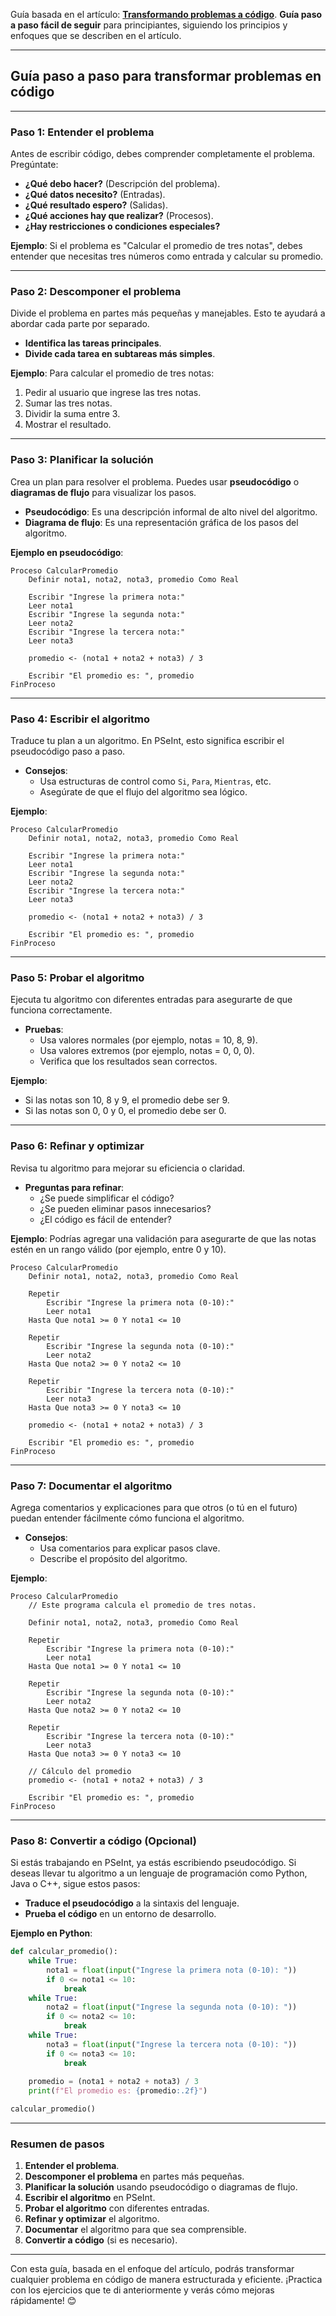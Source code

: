 Guía basada en el artículo: **[Transformando problemas a código](https://medium.com/@villalobos.andrade.axel/transformando-problemas-a-c%C3%B3digo-4b2a3ea809e8)**. **Guía paso a paso fácil de seguir** para principiantes, siguiendo los principios y enfoques que se describen en el artículo.

---

## **Guía paso a paso para transformar problemas en código**


---

### **Paso 1: Entender el problema**
Antes de escribir código, debes comprender completamente el problema. Pregúntate:

- **¿Qué debo hacer?** (Descripción del problema).
- **¿Qué datos necesito?** (Entradas).
- **¿Qué resultado espero?** (Salidas).
- **¿Qué acciones hay que realizar?** (Procesos).
- **¿Hay restricciones o condiciones especiales?**

**Ejemplo**: Si el problema es "Calcular el promedio de tres notas", debes entender que necesitas tres números como entrada y calcular su promedio.

---

### **Paso 2: Descomponer el problema**
Divide el problema en partes más pequeñas y manejables. Esto te ayudará a abordar cada parte por separado.

- **Identifica las tareas principales**.
- **Divide cada tarea en subtareas más simples**.

**Ejemplo**: Para calcular el promedio de tres notas:
1. Pedir al usuario que ingrese las tres notas.
2. Sumar las tres notas.
3. Dividir la suma entre 3.
4. Mostrar el resultado.

---

### **Paso 3: Planificar la solución**
Crea un plan para resolver el problema. Puedes usar **pseudocódigo** o **diagramas de flujo** para visualizar los pasos.

- **Pseudocódigo**: Es una descripción informal de alto nivel del algoritmo.
- **Diagrama de flujo**: Es una representación gráfica de los pasos del algoritmo.

**Ejemplo en pseudocódigo**:
```pseudocode
Proceso CalcularPromedio
    Definir nota1, nota2, nota3, promedio Como Real
    
    Escribir "Ingrese la primera nota:"
    Leer nota1
    Escribir "Ingrese la segunda nota:"
    Leer nota2
    Escribir "Ingrese la tercera nota:"
    Leer nota3
    
    promedio <- (nota1 + nota2 + nota3) / 3
    
    Escribir "El promedio es: ", promedio
FinProceso
```

---

### **Paso 4: Escribir el algoritmo**
Traduce tu plan a un algoritmo. En PSeInt, esto significa escribir el pseudocódigo paso a paso.

- **Consejos**:
  - Usa estructuras de control como `Si`, `Para`, `Mientras`, etc.
  - Asegúrate de que el flujo del algoritmo sea lógico.

**Ejemplo**:
```pseudocode
Proceso CalcularPromedio
    Definir nota1, nota2, nota3, promedio Como Real
    
    Escribir "Ingrese la primera nota:"
    Leer nota1
    Escribir "Ingrese la segunda nota:"
    Leer nota2
    Escribir "Ingrese la tercera nota:"
    Leer nota3
    
    promedio <- (nota1 + nota2 + nota3) / 3
    
    Escribir "El promedio es: ", promedio
FinProceso
```

---

### **Paso 5: Probar el algoritmo**
Ejecuta tu algoritmo con diferentes entradas para asegurarte de que funciona correctamente.

- **Pruebas**:
  - Usa valores normales (por ejemplo, notas = 10, 8, 9).
  - Usa valores extremos (por ejemplo, notas = 0, 0, 0).
  - Verifica que los resultados sean correctos.

**Ejemplo**:
- Si las notas son 10, 8 y 9, el promedio debe ser 9.
- Si las notas son 0, 0 y 0, el promedio debe ser 0.

---

### **Paso 6: Refinar y optimizar**
Revisa tu algoritmo para mejorar su eficiencia o claridad.

- **Preguntas para refinar**:
  - ¿Se puede simplificar el código?
  - ¿Se pueden eliminar pasos innecesarios?
  - ¿El código es fácil de entender?

**Ejemplo**: Podrías agregar una validación para asegurarte de que las notas estén en un rango válido (por ejemplo, entre 0 y 10).

```pseudocode
Proceso CalcularPromedio
    Definir nota1, nota2, nota3, promedio Como Real
    
    Repetir
        Escribir "Ingrese la primera nota (0-10):"
        Leer nota1
    Hasta Que nota1 >= 0 Y nota1 <= 10
    
    Repetir
        Escribir "Ingrese la segunda nota (0-10):"
        Leer nota2
    Hasta Que nota2 >= 0 Y nota2 <= 10
    
    Repetir
        Escribir "Ingrese la tercera nota (0-10):"
        Leer nota3
    Hasta Que nota3 >= 0 Y nota3 <= 10
    
    promedio <- (nota1 + nota2 + nota3) / 3
    
    Escribir "El promedio es: ", promedio
FinProceso
```

---

### **Paso 7: Documentar el algoritmo**
Agrega comentarios y explicaciones para que otros (o tú en el futuro) puedan entender fácilmente cómo funciona el algoritmo.

- **Consejos**:
  - Usa comentarios para explicar pasos clave.
  - Describe el propósito del algoritmo.

**Ejemplo**:
```pseudocode
Proceso CalcularPromedio
    // Este programa calcula el promedio de tres notas.
    
    Definir nota1, nota2, nota3, promedio Como Real
    
    Repetir
        Escribir "Ingrese la primera nota (0-10):"
        Leer nota1
    Hasta Que nota1 >= 0 Y nota1 <= 10
    
    Repetir
        Escribir "Ingrese la segunda nota (0-10):"
        Leer nota2
    Hasta Que nota2 >= 0 Y nota2 <= 10
    
    Repetir
        Escribir "Ingrese la tercera nota (0-10):"
        Leer nota3
    Hasta Que nota3 >= 0 Y nota3 <= 10
    
    // Cálculo del promedio
    promedio <- (nota1 + nota2 + nota3) / 3
    
    Escribir "El promedio es: ", promedio
FinProceso
```

---

### **Paso 8: Convertir a código (Opcional)**
Si estás trabajando en PSeInt, ya estás escribiendo pseudocódigo. Si deseas llevar tu algoritmo a un lenguaje de programación como Python, Java o C++, sigue estos pasos:

- **Traduce el pseudocódigo** a la sintaxis del lenguaje.
- **Prueba el código** en un entorno de desarrollo.

**Ejemplo en Python**:
```python
def calcular_promedio():
    while True:
        nota1 = float(input("Ingrese la primera nota (0-10): "))
        if 0 <= nota1 <= 10:
            break
    while True:
        nota2 = float(input("Ingrese la segunda nota (0-10): "))
        if 0 <= nota2 <= 10:
            break
    while True:
        nota3 = float(input("Ingrese la tercera nota (0-10): "))
        if 0 <= nota3 <= 10:
            break
    
    promedio = (nota1 + nota2 + nota3) / 3
    print(f"El promedio es: {promedio:.2f}")

calcular_promedio()
```

---

### **Resumen de pasos**
1. **Entender el problema**.
2. **Descomponer el problema** en partes más pequeñas.
3. **Planificar la solución** usando pseudocódigo o diagramas de flujo.
4. **Escribir el algoritmo** en PSeInt.
5. **Probar el algoritmo** con diferentes entradas.
6. **Refinar y optimizar** el algoritmo.
7. **Documentar** el algoritmo para que sea comprensible.
8. **Convertir a código** (si es necesario).

---

Con esta guía, basada en el enfoque del artículo, podrás transformar cualquier problema en código de manera estructurada y eficiente. ¡Practica con los ejercicios que te di anteriormente y verás cómo mejoras rápidamente! 😊
